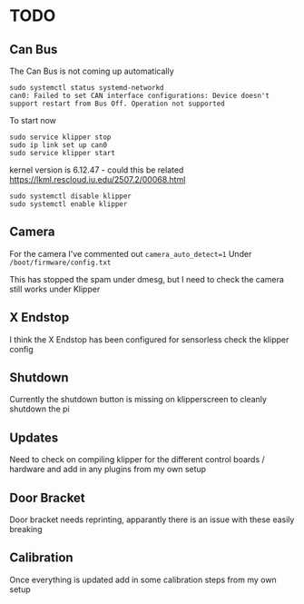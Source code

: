 # TODO

## Can Bus

The Can Bus is not coming up automatically
```
sudo systemctl status systemd-networkd
can0: Failed to set CAN interface configurations: Device doesn't support restart from Bus Off. Operation not supported
```

To start now
```
sudo service klipper stop
sudo ip link set up can0
sudo service klipper start
```
kernel version is 6.12.47 - could this be related https://lkml.rescloud.iu.edu/2507.2/00068.html

```
sudo systemctl disable klipper
sudo systemctl enable klipper
```





## Camera

For the camera I've commented out
`camera_auto_detect=1`
Under `/boot/firmware/config.txt`

This has stopped the spam under dmesg, but I need to check the camera still works under Klipper


## X Endstop

I think the X Endstop has been configured for sensorless
check the klipper config

## Shutdown

Currently the shutdown button is missing on klipperscreen to cleanly shutdown the pi

## Updates

Need to check on compiling klipper for the different control boards / hardware
and add in any plugins from my own setup

## Door Bracket

Door bracket needs reprinting, apparantly there is an issue with these easily breaking

## Calibration

Once everything is updated add in some calibration steps from my own setup
